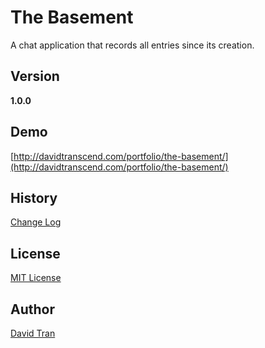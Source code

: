 # The Basement

A chat application that records all entries since its creation.

## Version

**1.0.0**

## Demo

[http://davidtranscend.com/portfolio/the-basement/](http://davidtranscend.com/portfolio/the-basement/)

## History

[Change Log](https://github.com/davidlamt/the-basement/blob/master/CHANGELOG.md)

## License

[MIT License](https://github.com/davidlamt/the-basement/blob/master/LICENSE)

## Author

[David Tran](http://davidtranscend.com/)